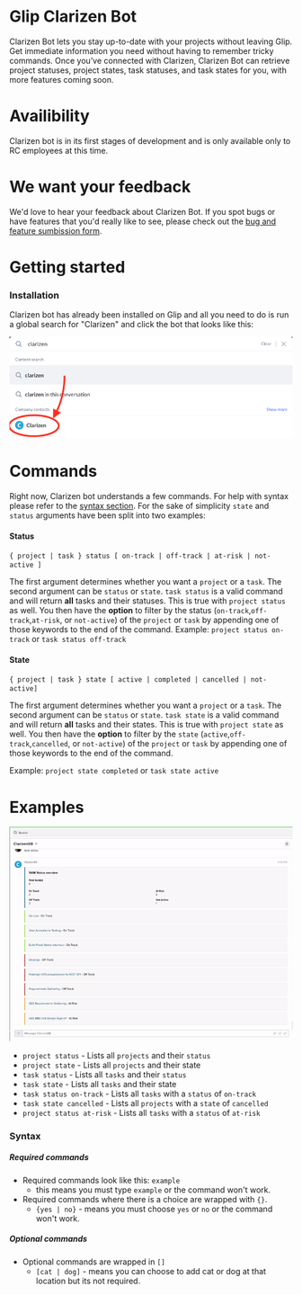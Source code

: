 # Glip Clarizen Bot

Clarizen Bot lets you stay up-to-date with your projects without leaving Glip. Get immediate information you need without having to remember tricky commands.
Once you’ve connected with Clarizen, Clarizen Bot can retrieve project statuses, project states, task statuses, and task states for you, with more features coming soon.

# Availibility

Clarizen bot is in its first stages of development and is only available only to RC employees at this time.

# We want your feedback

We'd love to hear your feedback about Clarizen Bot. If you spot bugs or have features that you'd really like to see, please check out the [bug and feature sumbission form](https://forms.gle/KKYKVVoxUN5z32dY7).

# Getting started

### Installation

Clarizen bot has already been installed on Glip and all you need to do is run a global search for "Clarizen" and click the bot that looks like this:

![Global Search screenshot](images/search.png)

# Commands

Right now, Clarizen bot understands a few commands. For help with syntax please refer to the [syntax section](#Syntax). For the sake of simplicity `state` and `status` arguments have been split into two examples:

#### Status

```
{ project | task } status [ on-track | off-track | at-risk | not-active ]
```

The first argument determines whether you want a `project` or a `task`. The second argument can be `status` or `state`. `task status` is a valid command and will return **all** tasks and their statuses. This is true with `project status` as well.
You then have the **option** to filter by the status (`on-track`,`off-track`,`at-risk`, or `not-active`) of the `project` or `task` by appending one of those keywords to the end of the command. Example: `project status on-track` or `task status off-track`

#### State

```
{ project | task } state [ active | completed | cancelled | not-active]
```

The first argument determines whether you want a `project` or a `task`. The second argument can be `status` or `state`. `task state` is a valid command and will return **all** tasks and their states. This is true with `project state` as well.
You then have the **option** to filter by the `state` (`active`,`off-track`,`cancelled`, or `not-active`) of the `project` or `task` by appending one of those keywords to the end of the command.

Example: `project state completed` or `task state active`

# Examples

![](images/example.gif)

-   `project status` - Lists all `projects` and their `status`
-   `project state` - Lists all `projects` and their state
-   `task status` - Lists all `tasks` and their `status`
-   `task state` - Lists all `tasks` and their state
-   `task status on-track` - Lists all `tasks` with a `status` of `on-track`
-   `task state cancelled` - Lists all `projects` with a `state` of `cancelled`
-   `project status at-risk` - Lists all `tasks` with a `status` of `at-risk`

### Syntax

##### Required commands

-   Required commands look like this: `example`
    -   this means you must type `example` or the command won't work.
-   Required commands where there is a choice are wrapped with `{}`.
    -   `{yes | no}` - means you must choose `yes` or `no` or the command won't work.

##### Optional commands

-   Optional commands are wrapped in `[]`
    -   `[cat | dog]` - means you can choose to add cat or dog at that location but its not required.

